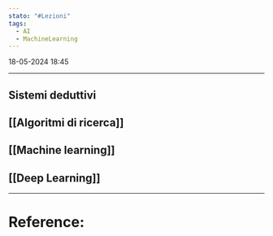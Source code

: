```yaml
---
stato: "#Lezioni"
tags:
  - AI
  - MachineLearning
---
```

18-05-2024 18:45

--- 

## Sistemi deduttivi
## [[Algoritmi di ricerca]]

## [[Machine learning]]
## [[Deep Learning]]










--- 
# Reference:
